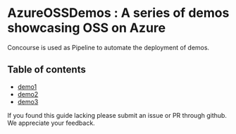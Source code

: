 # AzureOSSDemos : A series of demos showcasing OSS on Azure 

Concourse is used as Pipeline to automate the deployment of demos.

## Table of contents

* [demo1](demo1.md)
* [demo2](demo2.md)
* [demo3](demo3.md)


If you found this guide lacking please submit an issue or PR through github. We appreciate your feedback.
